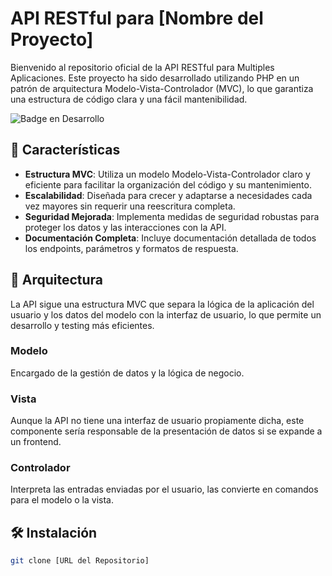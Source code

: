 # API RESTful para [Nombre del Proyecto]

Bienvenido al repositorio oficial de la API RESTful para Multiples Aplicaciones. Este proyecto ha sido desarrollado utilizando PHP en un patrón de arquitectura Modelo-Vista-Controlador (MVC), lo que garantiza una estructura de código clara y una fácil mantenibilidad.

![Badge en Desarrollo](https://img.shields.io/badge/status-en%20desarrollo-green)

## 🚀 Características

- **Estructura MVC**: Utiliza un modelo Modelo-Vista-Controlador claro y eficiente para facilitar la organización del código y su mantenimiento.
- **Escalabilidad**: Diseñada para crecer y adaptarse a necesidades cada vez mayores sin requerir una reescritura completa.
- **Seguridad Mejorada**: Implementa medidas de seguridad robustas para proteger los datos y las interacciones con la API.
- **Documentación Completa**: Incluye documentación detallada de todos los endpoints, parámetros y formatos de respuesta.

## 📐 Arquitectura

La API sigue una estructura MVC que separa la lógica de la aplicación del usuario y los datos del modelo con la interfaz de usuario, lo que permite un desarrollo y testing más eficientes.

### Modelo

Encargado de la gestión de datos y la lógica de negocio.

### Vista

Aunque la API no tiene una interfaz de usuario propiamente dicha, este componente sería responsable de la presentación de datos si se expande a un frontend.

### Controlador

Interpreta las entradas enviadas por el usuario, las convierte en comandos para el modelo o la vista.

## 🛠️ Instalación

```bash
git clone [URL del Repositorio]
